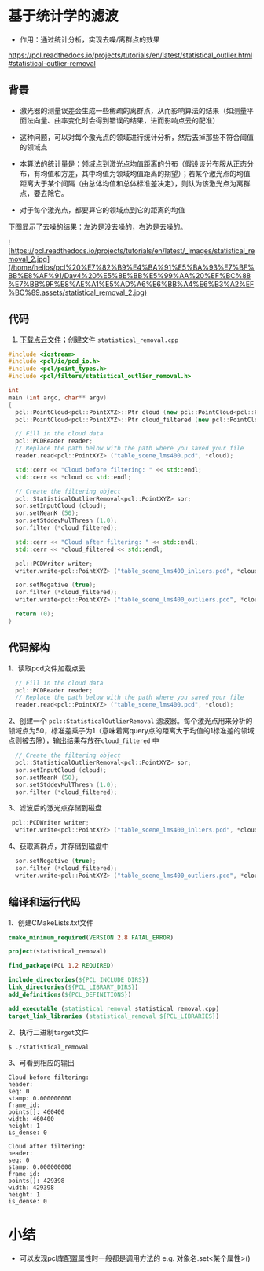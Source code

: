  

 

 

# 基于统计学的滤波

- 作用：通过统计分析，实现去噪/离群点的效果

https://pcl.readthedocs.io/projects/tutorials/en/latest/statistical_outlier.html#statistical-outlier-removal



## 背景

- 激光器的测量误差会生成一些稀疏的离群点，从而影响算法的结果（如测量平面法向量、曲率变化时会得到错误的结果，进而影响点云的配准）
- 这种问题，可以对每个激光点的领域进行统计分析，然后去掉那些不符合阈值的领域点
- 本算法的统计量是：领域点到激光点均值距离的分布（假设该分布服从正态分布，有均值和方差，其中均值为领域均值距离的期望）；若某个激光点的均值距离大于某个间隔（由总体均值和总体标准差决定），则认为该激光点为离群点，要去除它。

- 对于每个激光点，都要算它的领域点到它的距离的均值



下图显示了去噪的结果：左边是没去噪的，右边是去噪的。

![https://pcl.readthedocs.io/projects/tutorials/en/latest/_images/statistical_removal_2.jpg](/home/helios/pcl%20%E7%82%B9%E4%BA%91%E5%BA%93%E7%BF%BB%E8%AF%91/Day4%20%E5%8E%BB%E5%99%AA%20%EF%BC%88%E7%BB%9F%E8%AE%A1%E5%AD%A6%E6%BB%A4%E6%B3%A2%EF%BC%89.assets/statistical_removal_2.jpg)

## 代码

1. [下载点云文件](https://raw.github.com/PointCloudLibrary/data/master/tutorials/table_scene_lms400.pcd)；创建文件 `statistical_removal.cpp` 

```c++
#include <iostream>
#include <pcl/io/pcd_io.h>
#include <pcl/point_types.h>
#include <pcl/filters/statistical_outlier_removal.h>

int
main (int argc, char** argv)
{
  pcl::PointCloud<pcl::PointXYZ>::Ptr cloud (new pcl::PointCloud<pcl::PointXYZ>);
  pcl::PointCloud<pcl::PointXYZ>::Ptr cloud_filtered (new pcl::PointCloud<pcl::PointXYZ>);

  // Fill in the cloud data
  pcl::PCDReader reader;
  // Replace the path below with the path where you saved your file
  reader.read<pcl::PointXYZ> ("table_scene_lms400.pcd", *cloud);

  std::cerr << "Cloud before filtering: " << std::endl;
  std::cerr << *cloud << std::endl;

  // Create the filtering object
  pcl::StatisticalOutlierRemoval<pcl::PointXYZ> sor;
  sor.setInputCloud (cloud);
  sor.setMeanK (50);
  sor.setStddevMulThresh (1.0);
  sor.filter (*cloud_filtered);

  std::cerr << "Cloud after filtering: " << std::endl;
  std::cerr << *cloud_filtered << std::endl;

  pcl::PCDWriter writer;
  writer.write<pcl::PointXYZ> ("table_scene_lms400_inliers.pcd", *cloud_filtered, false);

  sor.setNegative (true);
  sor.filter (*cloud_filtered);
  writer.write<pcl::PointXYZ> ("table_scene_lms400_outliers.pcd", *cloud_filtered, false);

  return (0);
}

```



## 代码解构

1、读取pcd文件加载点云

```c++
  // Fill in the cloud data
  pcl::PCDReader reader;
  // Replace the path below with the path where you saved your file
  reader.read<pcl::PointXYZ> ("table_scene_lms400.pcd", *cloud);
```

2、创建一个 `pcl::StatisticalOutlierRemoval` 滤波器。每个激光点用来分析的领域点为50，标准差乘子为1（意味着离query点的距离大于均值的1标准差的领域点则被去除），输出结果存放在`cloud_filtered` 中

```c++
  // Create the filtering object
  pcl::StatisticalOutlierRemoval<pcl::PointXYZ> sor;
  sor.setInputCloud (cloud);
  sor.setMeanK (50);
  sor.setStddevMulThresh (1.0);
  sor.filter (*cloud_filtered);
```

3、滤波后的激光点存储到磁盘

```c++
 pcl::PCDWriter writer;
  writer.write<pcl::PointXYZ> ("table_scene_lms400_inliers.pcd", *cloud_filtered, false);
```

4、获取离群点，并存储到磁盘中

```c++
  sor.setNegative (true);
  sor.filter (*cloud_filtered);
  writer.write<pcl::PointXYZ> ("table_scene_lms400_outliers.pcd", *cloud_filtered, false);
```



## 编译和运行代码

1、创建CMakeLists.txt文件

```cmake
cmake_minimum_required(VERSION 2.8 FATAL_ERROR)

project(statistical_removal)

find_package(PCL 1.2 REQUIRED)

include_directories(${PCL_INCLUDE_DIRS})
link_directories(${PCL_LIBRARY_DIRS})
add_definitions(${PCL_DEFINITIONS})

add_executable (statistical_removal statistical_removal.cpp)
target_link_libraries (statistical_removal ${PCL_LIBRARIES})
```

2、执行二进制`target`文件

```
$ ./statistical_removal
```

3、可看到相应的输出

```
Cloud before filtering:
header:
seq: 0
stamp: 0.000000000
frame_id:
points[]: 460400
width: 460400
height: 1
is_dense: 0

Cloud after filtering:
header:
seq: 0
stamp: 0.000000000
frame_id:
points[]: 429398
width: 429398
height: 1
is_dense: 0
```



# 小结

- 可以发现pcl库配置属性时一般都是调用方法的 e.g. 对象名.set<某个属性>()